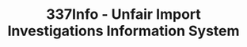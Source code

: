 ---
layout: default
bigquery: https://console.cloud.google.com/bigquery?p=patents-public-data&d=usitc_investigations&page=dataset&project=sheets-management-319211
citation: US International Trade Commission 337Info Unfair Import Investigations Information
  System
contributors: US International Trade Comission
cost: None
description: US International Trade Commission 337Info Unfair Import Investigations
  Information System contains data on investigations done under Section 337. Section
  337 declares the infringement of certain statutory intellectual property rights
  and other forms of unfair competition in import trade to be unlawful practices.
  Most Section 337 investigations involve allegations of patent or registered trademark
  infringement.
documentation: FAQ and tutorial available on the site
last_edit: Mon, 04 Apr 2022 19:10:40 GMT
location: https://pubapps2.usitc.gov/337external/
maintained_by: US International Trade Comission
schema_fields: '[''dateOfPublicationFrNotice'', ''aljAssigned'', ''patentNumbers'',
  ''teoIdIssueDate'', ''currentActiveALJ'', ''investigationTermDate'', ''startDateMarkmanHearing'',
  ''teoReliefGranted'', ''gcAttorney'', ''copyrightNumbers'', ''invUnfairAct'', ''markmanHearing'',
  ''reportingRequirements'', ''ouiiAttorney'', ''htsNumbers'', ''title'', ''investigationNo'',
  ''patentNumber'', ''id'', ''endDateMarkmanHearing'', ''ouiiParticipation'', ''investigationType'',
  ''lastUpdated'', ''internalRemand'', ''dateComplaintFiled'', ''actualStartDateEvidHear'',
  ''currentStatus'', ''teoProceedingInvolved'', ''issueDateOtherNonFinal'', ''scheduledEndDateEvidHear'',
  ''dateCreated'', ''respondent'', ''finalIdOnViolationDue'', ''complainant'', ''finalDetNoViolation'',
  ''finalDetViolation'', ''targetDate'', ''cafcAppeals'', ''scheduledStartDateEvidHear'',
  ''docketNo'', ''finalIdOnViolationIssue'', ''teoIdDueDate'', ''trademarkNumbers'',
  ''publication_number'', ''actualEndDateEvidHear'']'
shortname: unfair_import_investigations
tags:
- import
- legal
- trade
timeframe: 2008-2021 (prior to 2008 downloadable as a JSON file)
title: 337Info - Unfair Import Investigations Information System
uuid: 2721f5ec-e599-4890-9265-9706719fc71e
---